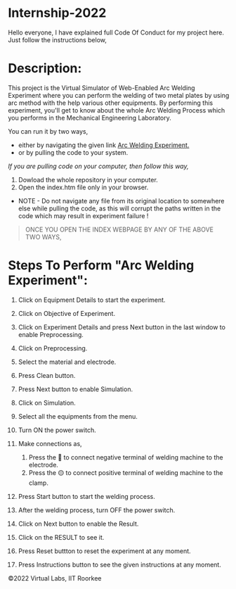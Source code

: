 # Internship-2022
Hello everyone, I have explained full Code Of Conduct for my project here. Just follow the instructions below,

# Description: 
This project is the Virtual Simulator of Web-Enabled Arc Welding Experiment where you can perform the welding of two metal plates by using arc method with the help various other equipments. By performing this experiment, you'll get to know about the whole Arc Welding Process which you performs in the Mechanical Engineering Laboratory.

You can run it by two ways,
* either by navigating the given link [Arc Welding Experiment.](https://raj-official.github.io/Internship-2022/)
* or by pulling the code to your system.

*If you are pulling code on your computer, then follow this way,*
1. Dowload the whole repository in your computer.
2. Open the index.htm file only in your browser.
* NOTE - Do not navigate any file from its original location to somewhere else while pulling the code, as this will corrupt the paths written in the code which may result in experiment failure !

>ONCE YOU OPEN THE INDEX WEBPAGE BY ANY OF THE ABOVE TWO WAYS,

# Steps To Perform "Arc Welding Experiment":
1. Click on Equipment Details to start the experiment.

2. Click on Objective of Experiment.

3. Click on Experiment Details and press Next button in the last window to enable Preprocessing.

4. Click on Preprocessing.

5. Select the material and electrode.

6. Press Clean button.

7. Press Next button to enable Simulation.

8. Click on Simulation.

9. Select all the equipments from the menu.

10. Turn ON the power switch.

11. Make connections as,
    1. Press the 🔵 to connect negative terminal of welding machine to the electrode.
    2. Press the 🟡 to connect positive terminal of welding machine to the clamp.

12. Press Start button to start the welding process.

13. After the welding process, turn OFF the power switch.

14. Click on Next button to enable the Result.

15. Click on the RESULT to see it.

16. Press Reset buttton to reset the experiment at any moment.

17. Press Instructions button to see the given instructions at any moment.

©2022 Virtual Labs, IIT Roorkee
